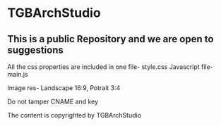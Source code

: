 # TGBArchStudio
 
## This is a public Repository and we are open to suggestions

All the css properties are included in one file- style.css
Javascript file- main.js

Image res- Landscape 16:9, Potrait 3:4

Do not tamper CNAME and key

The content is copyrighted by TGBArchStudio
